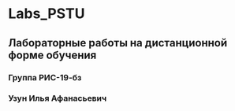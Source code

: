 # Labs_PSTU
## Лабораторные работы на дистанционной форме обучения 
### Группа РИС-19-бз
### Узун Илья Афанасьевич

